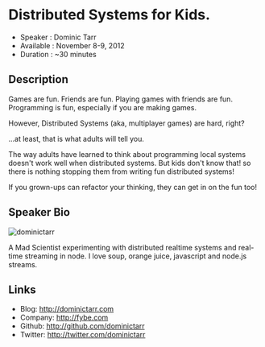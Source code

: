 Distributed Systems for Kids.
========================

* Speaker   : Dominic Tarr
* Available :  November 8-9, 2012
* Duration  : ~30 minutes

Description
-----------

Games are fun. Friends are fun. Playing games with friends are fun. 
Programming is fun, especially if you are making games. 

However, Distributed Systems (aka, multiplayer games) are hard, right?

...at least, that is what adults will tell you.

The way adults have learned to think about programming local 
systems doesn't work well when distributed systems. But kids don't know that!
so there is nothing stopping them from writing fun distributed systems!

If you grown-ups can refactor your thinking, they can get in on the fun too!

Speaker Bio
-----------

![dominictarr](https://raw.github.com/cascadiajs/cascadiajs.github.com/master/proposal/images/dominictarr.png)

A Mad Scientist experimenting with distributed realtime systems and real-time streaming in node.
I love soup, orange juice, javascript and node.js streams.

Links
-----

* Blog: http://dominictarr.com
* Company: http://fybe.com
* Github: http://github.com/dominictarr
* Twitter: http://twitter.com/dominictarr

